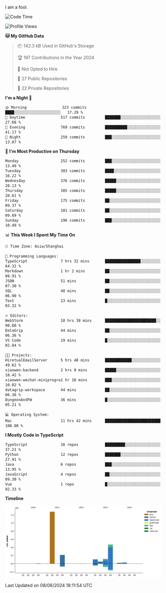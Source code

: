 I am a fool.

<!--START_SECTION:waka-->
![Code Time](http://img.shields.io/badge/Code%20Time-1%2C490%20hrs%208%20mins-blue)

![Profile Views](http://img.shields.io/badge/Profile%20Views-0-blue)

**🐱 My GitHub Data** 

> 📦 142.3 kB Used in GitHub's Storage 
 > 
> 🏆 197 Contributions in the Year 2024
 > 
> 🚫 Not Opted to Hire
 > 
> 📜 27 Public Repositories 
 > 
> 🔑 22 Private Repositories 
 > 
**I'm a Night 🦉** 

```text
🌞 Morning                323 commits         ████░░░░░░░░░░░░░░░░░░░░░   17.29 % 
🌆 Daytime                517 commits         ███████░░░░░░░░░░░░░░░░░░   27.68 % 
🌃 Evening                769 commits         ██████████░░░░░░░░░░░░░░░   41.17 % 
🌙 Night                  259 commits         ███░░░░░░░░░░░░░░░░░░░░░░   13.87 % 
```
📅 **I'm Most Productive on Thursday** 

```text
Monday                   252 commits         ███░░░░░░░░░░░░░░░░░░░░░░   13.49 % 
Tuesday                  303 commits         ████░░░░░░░░░░░░░░░░░░░░░   16.22 % 
Wednesday                376 commits         █████░░░░░░░░░░░░░░░░░░░░   20.13 % 
Thursday                 385 commits         █████░░░░░░░░░░░░░░░░░░░░   20.61 % 
Friday                   175 commits         ██░░░░░░░░░░░░░░░░░░░░░░░   09.37 % 
Saturday                 181 commits         ██░░░░░░░░░░░░░░░░░░░░░░░   09.69 % 
Sunday                   196 commits         ███░░░░░░░░░░░░░░░░░░░░░░   10.49 % 
```


📊 **This Week I Spent My Time On** 

```text
🕑︎ Time Zone: Asia/Shanghai

💬 Programming Languages: 
TypeScript               7 hrs 32 mins       ████████████████░░░░░░░░░   64.32 % 
Markdown                 1 hr 2 mins         ██░░░░░░░░░░░░░░░░░░░░░░░   08.91 % 
JSON                     51 mins             ██░░░░░░░░░░░░░░░░░░░░░░░   07.30 % 
SQL                      48 mins             ██░░░░░░░░░░░░░░░░░░░░░░░   06.90 % 
Text                     23 mins             █░░░░░░░░░░░░░░░░░░░░░░░░   03.32 % 

🔥 Editors: 
WebStorm                 10 hrs 38 mins      ███████████████████████░░   90.80 % 
DataGrip                 44 mins             ██░░░░░░░░░░░░░░░░░░░░░░░   06.36 % 
VS Code                  19 mins             █░░░░░░░░░░░░░░░░░░░░░░░░   02.84 % 

🐱‍💻 Projects: 
HiretualEmailServer      5 hrs 48 mins       ████████████░░░░░░░░░░░░░   49.62 % 
xiaowen-backend          2 hrs 9 mins        █████░░░░░░░░░░░░░░░░░░░░   18.42 % 
xiaowen-wechat-miniprogra1 hr 10 mins        ███░░░░░░░░░░░░░░░░░░░░░░   10.02 % 
datagrip-workspace       44 mins             ██░░░░░░░░░░░░░░░░░░░░░░░   06.36 % 
DungeonAndFW             36 mins             █░░░░░░░░░░░░░░░░░░░░░░░░   05.21 % 

💻 Operating System: 
Mac                      11 hrs 42 mins      █████████████████████████   100.00 % 
```

**I Mostly Code in TypeScript** 

```text
TypeScript               16 repos            █████████░░░░░░░░░░░░░░░░   37.21 % 
Python                   12 repos            ███████░░░░░░░░░░░░░░░░░░   27.91 % 
Java                     6 repos             ███░░░░░░░░░░░░░░░░░░░░░░   13.95 % 
JavaScript               4 repos             ██░░░░░░░░░░░░░░░░░░░░░░░   09.30 % 
Vue                      1 repo              █░░░░░░░░░░░░░░░░░░░░░░░░   02.33 % 
```



**Timeline**

![Lines of Code chart](https://raw.githubusercontent.com/VeejaLiu/VeejaLiu/master/assets/bar_graph.png)


 Last Updated on 08/06/2024 18:11:54 UTC
<!--END_SECTION:waka-->

